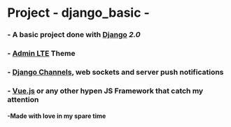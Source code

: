 # Project - django_basic -
### - A basic project done with [Django](https://www.djangoproject.com/) *2.0*

### - [Admin LTE](https://github.com/almasaeed2010/AdminLTE) Theme 

### - [Django Channels](https://channels.readthedocs.io/en/latest/), web sockets and server push notifications

### - [Vue.js](https://vuejs.org/) or any other hypen JS Framework that catch my attention

#### -Made with love in my spare time

